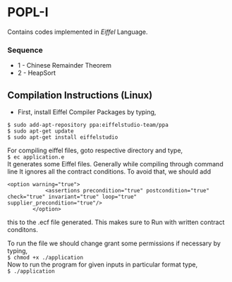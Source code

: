 # POPL-I  
Contains codes implemented in *Eiffel* Language.  

### Sequence  
- 1 - Chinese Remainder Theorem
- 2 - HeapSort

## Compilation Instructions (Linux)   

- First, install Eiffel Compiler Packages by typing,  
``` 
$ sudo add-apt-repository ppa:eiffelstudio-team/ppa
$ sudo apt-get update 
$ sudo apt-get install eiffelstudio
```  
For compiling eiffel files, goto respective directory and type,  
`$ ec application.e`  
It generates some Eiffel files. Generally while compiling through command line It ignores all the contract conditions. To avoid that, we should add  
```
<option warning="true">
			<assertions precondition="true" postcondition="true" check="true" invariant="true" loop="true" supplier_precondition="true"/>
		</option>
```  
this to the .ecf file generated. This makes sure to Run with written contract conditons.  

To run the file we should change grant some permissions if necessary by typing,  
`$ chmod +x ./application`  
Now to run the program for given inputs in particular format type,  
`$ ./application`
